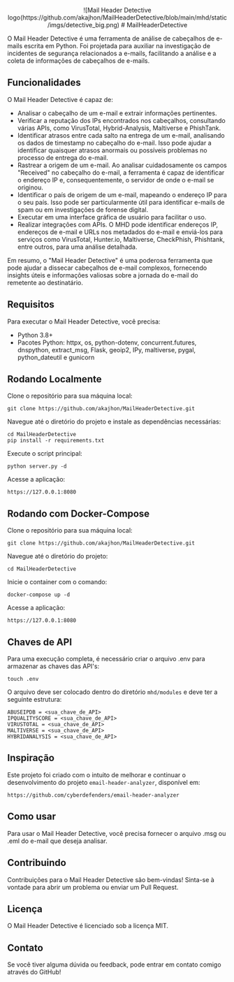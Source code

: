 <p align="center">
    ![Mail Header Detective logo(https://github.com/akajhon/MailHeaderDetective/blob/main/mhd/static/imgs/detective_big.png)
    # MailHeaderDetective
</p>

O Mail Header Detective é uma ferramenta de análise de cabeçalhos de e-mails escrita em Python. Foi projetada para auxiliar na investigação de incidentes de segurança relacionados a e-mails, facilitando a análise e a coleta de informações de cabeçalhos de e-mails.

## Funcionalidades

O Mail Header Detective é capaz de:

- Analisar o cabeçalho de um e-mail e extrair informações pertinentes.
- Verificar a reputação dos IPs encontrados nos cabeçalhos, consultando várias APIs, como VirusTotal, Hybrid-Analysis, Maltiverse e PhishTank.
- Identificar atrasos entre cada salto na entrega de um e-mail, analisando os dados de timestamp no cabeçalho do e-mail. Isso pode ajudar a identificar quaisquer atrasos anormais ou possíveis problemas no processo de entrega do e-mail.
- Rastrear a origem de um e-mail. Ao analisar cuidadosamente os campos "Received" no cabeçalho do e-mail, a ferramenta é capaz de identificar o endereço IP e, consequentemente, o servidor de onde o e-mail se originou.
- Identificar o país de origem de um e-mail, mapeando o endereço IP para o seu país. Isso pode ser particularmente útil para identificar e-mails de spam ou em investigações de forense digital.
- Executar em uma interface gráfica de usuário para facilitar o uso.
- Realizar integrações com APIs. O MHD pode identificar endereços IP, endereços de e-mail e URLs nos metadados do e-mail e enviá-los para serviços como VirusTotal, Hunter.io, Maltiverse, CheckPhish, Phishtank, entre outros, para uma análise detalhada.

Em resumo, o "Mail Header Detective" é uma poderosa ferramenta que pode ajudar a dissecar cabeçalhos de e-mail complexos, fornecendo insights úteis e informações valiosas sobre a jornada do e-mail do remetente ao destinatário.

## Requisitos

Para executar o Mail Header Detective, você precisa:

- Python 3.8+
- Pacotes Python: httpx, os, python-dotenv, concurrent.futures, dnspython, extract_msg, Flask, geoip2, IPy, maltiverse, pygal, python_dateutil e gunicorn

## Rodando Localmente

Clone o repositório para sua máquina local:

```
git clone https://github.com/akajhon/MailHeaderDetective.git
```

Navegue até o diretório do projeto e instale as dependências necessárias:

```
cd MailHeaderDetective
pip install -r requirements.txt
```

Execute o script principal:

```
python server.py -d
```

Acesse a aplicação:

```
https://127.0.0.1:8080
```

## Rodando com Docker-Compose

Clone o repositório para sua máquina local:

```
git clone https://github.com/akajhon/MailHeaderDetective.git
```

Navegue até o diretório do projeto:

```
cd MailHeaderDetective
```

Inicie o container com o comando:

```
docker-compose up -d
```

Acesse a aplicação:

```
https://127.0.0.1:8080
```

## Chaves de API

Para uma execução completa, é necessário criar o arquivo .env para armazenar as chaves das API's:

```
touch .env
```

O arquivo deve ser colocado dentro do diretório `mhd/modules` e deve ter a seguinte estrutura:

```
ABUSEIPDB = <sua_chave_de_API>
IPQUALITYSCORE = <sua_chave_de_API>
VIRUSTOTAL = <sua_chave_de_API>
MALTIVERSE = <sua_chave_de_API>
HYBRIDANALYSIS = <sua_chave_de_API>
```

## Inspiração

Este projeto foi criado com o intuito de melhorar e continuar o desenvolvimento do projeto `email-header-analyzer`, disponível em:

```
https://github.com/cyberdefenders/email-header-analyzer
```

## Como usar

Para usar o Mail Header Detective, você precisa fornecer o arquivo .msg ou .eml do e-mail que deseja analisar.

## Contribuindo

Contribuições para o Mail Header Detective são bem-vindas! Sinta-se à vontade para abrir um problema ou enviar um Pull Request.

## Licença

O Mail Header Detective é licenciado sob a licença MIT.

## Contato

Se você tiver alguma dúvida ou feedback, pode entrar em contato comigo através do GitHub!